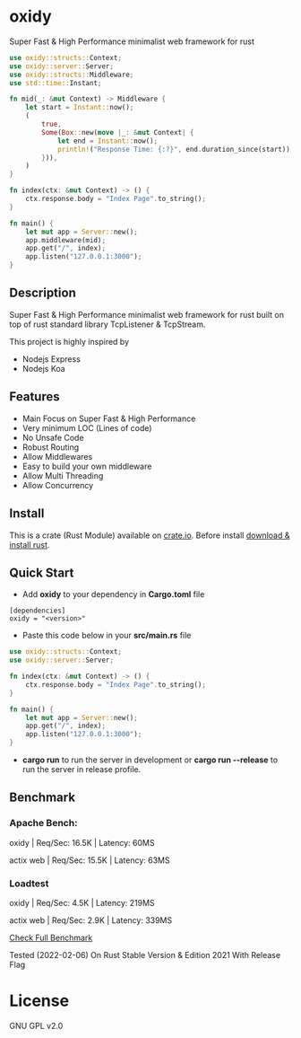# oxidy

Super Fast & High Performance minimalist web framework for rust

```rust
use oxidy::structs::Context;
use oxidy::server::Server;
use oxidy::structs::Middleware;
use std::time::Instant;

fn mid(_: &mut Context) -> Middleware {
    let start = Instant::now();
    (
        true,
        Some(Box::new(move |_: &mut Context| {
            let end = Instant::now();
            println!("Response Time: {:?}", end.duration_since(start));
        })),
    )
}

fn index(ctx: &mut Context) -> () {
    ctx.response.body = "Index Page".to_string();
}

fn main() {
    let mut app = Server::new();
    app.middleware(mid);
    app.get("/", index);
    app.listen("127.0.0.1:3000");
}
```

## Description

Super Fast & High Performance minimalist web framework for rust built on top of
rust standard library TcpListener & TcpStream.

This project is highly inspired by

- Nodejs Express
- Nodejs Koa

## Features

- Main Focus on Super Fast & High Performance
- Very minimum LOC (Lines of code)
- No Unsafe Code
- Robust Routing
- Allow Middlewares
- Easy to build your own middleware
- Allow Multi Threading
- Allow Concurrency

## Install

This is a crate (Rust Module) available on
[crate.io](https://crates.io/crates/oxidy). Before install
[download & install rust](https://www.rust-lang.org/).

## Quick Start

- Add **oxidy** to your dependency in **Cargo.toml** file

```
[dependencies]
oxidy = "<version>"
```

- Paste this code below in your **src/main.rs** file

```rust
use oxidy::structs::Context;
use oxidy::server::Server;

fn index(ctx: &mut Context) -> () {
    ctx.response.body = "Index Page".to_string();
}

fn main() {
    let mut app = Server::new();
    app.get("/", index);
    app.listen("127.0.0.1:3000");
}
```

- **cargo run** to run the server in development or **cargo run --release** to
  run the server in release profile.

## Benchmark

### Apache Bench:

oxidy | Req/Sec: 16.5K | Latency: 60MS

actix web | Req/Sec: 15.5K | Latency: 63MS

### Loadtest

oxidy | Req/Sec: 4.5K | Latency: 219MS

actix web | Req/Sec: 2.9K | Latency: 339MS

[Check Full Benchmark](https://github.com/oxidy-rs/oxidy/blob/master/benchmark)

Tested (2022-02-06) On Rust Stable Version & Edition 2021 With Release Flag

# License

GNU GPL v2.0
